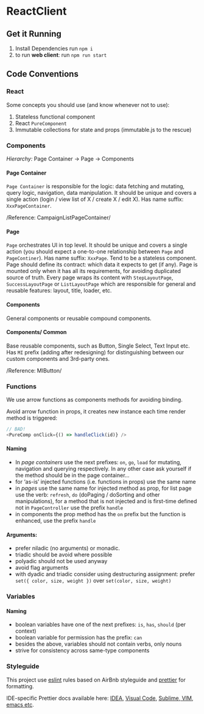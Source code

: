 # ReactClient

## Get it Running
1. Install Dependencies
run `npm i`
2. to run **web client**: run `npm run start`

## Code Conventions
### React
Some concepts you should use (and know whenever not to use):
1. Stateless functional component
2. React `PureComponent`
3. Immutable collections for state and props (immutable.js to the rescue)

### Components
_Hierarchy:_ Page Container -> Page -> Components

#### Page Container
`Page Container` is responsible for the logic: data fetching and mutating, query logic, navigation, data manipulation.
It should be unique and covers a single action (login / view list of X / create X / edit X).
Has name suffix: `XxxPageContainer`.

/Reference: CampaignListPageContainer/

#### Page
`Page` orchestrates UI in top level.
It should be unique and covers a single action (you should expect a one-to-one relationship between `Page` and `PageContiner`).
Has name suffix: `XxxPage`.
Tend to be a stateless component.
Page should define its contract: which data it expects to get (if any).
Page is mounted only when it has all its requirements, for avoiding duplicated source of truth.
Every page wraps its content with `StepLayoutPage`, `SuccessLayoutPage` or `ListLayoutPage` which are responsible for general and reusable features: layout, title, loader, etc.

#### Components
General components or reusable compound components.

#### Components/ Common
Base reusable components, such as Button, Single Select, Text Input etc.
Has `MI` prefix (adding after redesigning) for distinguishing between our custom components and 3rd-party ones.

/Reference: MIButton/

### Functions
We use arrow functions as components methods for avoiding binding.

Avoid arrow function in props, it creates new instance each time render method is triggered:
``` js
// BAD!
<PureComp onClick={() => handleClick(id)} />
```

#### Naming
* In _page containers_ use the next prefixes: `on`, `go`, `load` for mutating, navigation and querying respectively.
	In any other case ask yourself if the method should be in the page container…
* for ‘as-is’ injected functions (i.e. functions in props) use the same name
* in _pages_ use the same name for injected method as prop, for list page use the verb: `refresh`, `do` (doPaging / doSorting and other manipulations), for a method that is not injected and is first-time defined not in `PageController` use the prefix `handle`
* in components the prop method has the `on` prefix but the function is enhanced, use the prefix `handle`

#### Arguments:
* prefer niladic (no arguments) or monadic.
* triadic should be avoid where possible
* polyadic should not be used anyway
* avoid flag arguments
* with dyadic and triadic consider using destructuring assignment: prefer `set({ color, size, weight })` over `set(color, size, weight)`

### Variables
#### Naming
* boolean variables have one of the next prefixes: `is`, `has`, `should` (per context)
* boolean variable for permission has the prefix: `can`
* besides the above, variables should not contain verbs, only nouns
* strive for consistency across same-type components

### Styleguide

This project use [eslint](https://eslint.org/) rules based on AirBnb styleguide and [prettier](https://prettier.io/docs/en/webstorm.html) for formatting.

IDE-specific Prettier docs available here: [IDEA](https://www.jetbrains.com/help/webstorm/prettier.html), [Visual Code](https://marketplace.visualstudio.com/items?itemName=esbenp.prettier-vscode#:~:text=Prettier%20Formatter%20for%20Visual%20Studio,account%2C%20wrapping%20code%20when%20necessary.), [Sublime, VIM, emacs etc](https://prettier.io/docs/en/editors.html).
